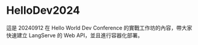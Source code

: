 # HelloDev2024
這是 20240912 在 Hello World Dev Conference 的實戰工作坊的內容，帶大家快速建立 LangServe 的 Web API，並且進行容器化部署。
